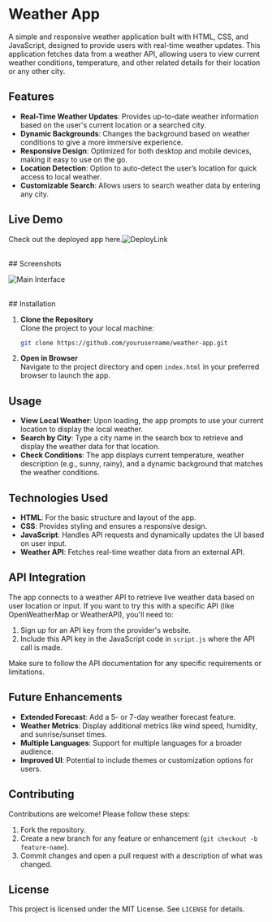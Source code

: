 
# Weather App

A simple and responsive weather application built with HTML, CSS, and JavaScript, designed to provide users with real-time weather updates. This application fetches data from a weather API, allowing users to view current weather conditions, temperature, and other related details for their location or any other city. 



## Features

- **Real-Time Weather Updates**: Provides up-to-date weather information based on the user's current location or a searched city.
- **Dynamic Backgrounds**: Changes the background based on weather conditions to give a more immersive experience.
- **Responsive Design**: Optimized for both desktop and mobile devices, making it easy to use on the go.
- **Location Detection**: Option to auto-detect the user’s location for quick access to local weather.
- **Customizable Search**: Allows users to search weather data by entering any city.

## Live Demo
Check out the deployed app here.![DeployLink](https://rameshedirisinghe.github.io/Weather-App/)

<br>
## Screenshots

![Main Interface](images/app_main_screenshot.png)


<br>
## Installation

1. **Clone the Repository**  
   Clone the project to your local machine:
   ```bash
   git clone https://github.com/yourusername/weather-app.git
   ```
   
2. **Open in Browser**  
   Navigate to the project directory and open `index.html` in your preferred browser to launch the app.

## Usage

- **View Local Weather**: Upon loading, the app prompts to use your current location to display the local weather.
- **Search by City**: Type a city name in the search box to retrieve and display the weather data for that location.
- **Check Conditions**: The app displays current temperature, weather description (e.g., sunny, rainy), and a dynamic background that matches the weather conditions.

## Technologies Used

- **HTML**: For the basic structure and layout of the app.
- **CSS**: Provides styling and ensures a responsive design.
- **JavaScript**: Handles API requests and dynamically updates the UI based on user input.
- **Weather API**: Fetches real-time weather data from an external API.

## API Integration

The app connects to a weather API to retrieve live weather data based on user location or input. If you want to try this with a specific API (like OpenWeatherMap or WeatherAPI), you'll need to:

1. Sign up for an API key from the provider's website.
2. Include this API key in the JavaScript code in `script.js` where the API call is made.

Make sure to follow the API documentation for any specific requirements or limitations.

## Future Enhancements

- **Extended Forecast**: Add a 5- or 7-day weather forecast feature.
- **Weather Metrics**: Display additional metrics like wind speed, humidity, and sunrise/sunset times.
- **Multiple Languages**: Support for multiple languages for a broader audience.
- **Improved UI**: Potential to include themes or customization options for users.

## Contributing

Contributions are welcome! Please follow these steps:

1. Fork the repository.
2. Create a new branch for any feature or enhancement (`git checkout -b feature-name`).
3. Commit changes and open a pull request with a description of what was changed.

## License

This project is licensed under the MIT License. See `LICENSE` for details.
